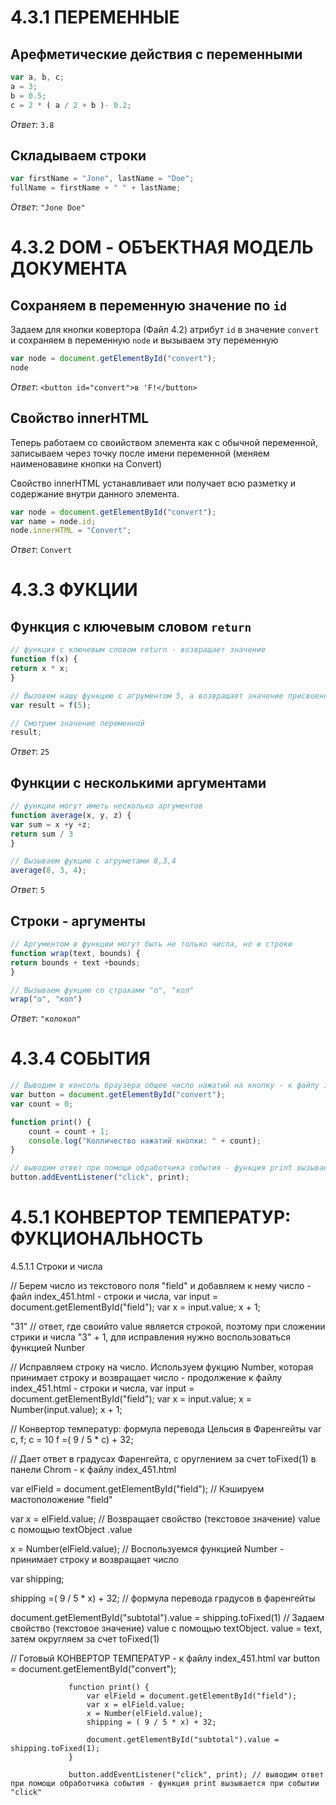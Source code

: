 # 4.3.1 ПЕРЕМЕННЫЕ

## Арефметические действия с переменными

```js
var a, b, c;
a = 3;
b = 0.5;
c = 2 * ( a / 2 + b )- 0.2;
```

*Ответ*: `3.8`


## Складываем строки

```js
var firstName = "Jone", lastName = "Doe";
fullName = firstName + " " + lastName;
```

*Ответ*: `"Jone Doe"`


# 4.3.2 DOM - ОБЪЕКТНАЯ МОДЕЛЬ ДОКУМЕНТА

## Сохраняем в переменную значение по `id`

Задаем для кнопки ковертора (Файл 4.2) атрибут `id` в значение `convert` и сохраняем 
в переменную `node` и вызываем эту переменную

```js
var node = document.getElementById("convert");
node
```

*Ответ*: `<button id="convert">в 'F!</button>`


## Свойство innerHTML

Теперь работаем со своийством элемента как с обычной переменной, записываем 
через точку после имени переменной (меняем наименовавине кнопки на Convert)  

Свойство innerHTML устанавливает или получает всю разметку и содержание 
внутри данного элемента.

```js 
var node = document.getElementById("convert");
var name = node.id;
node.innerHTML = "Convert";
```

*Ответ*: `Convert`


# 4.3.3 ФУКЦИИ

## Функция с ключевым словом `return`

```js
// функция с ключевым словом return - возвращает значение
function f(x) {
return x * x;
}

// Вызовем нашу функцию с агрументом 5, а возвращает значение присвоенное переменной
var result = f(5); 

// Смотрим значение переменной 
result;
```

*Ответ*: `25`


## Функции с несколькими аргументами

```js
// функции могут иметь несколько аргументов
function average(x, y, z) {
var sum = x +y +z;
return sum / 3
}

// Вызываем фукцию с агруметами 8,3,4
average(8, 3, 4);
```

*Ответ*: `5 `


## Строки - аргументы

```js
// Аргументом в функции могут быть не только числа, но и строки
function wrap(text, bounds) {
return bounds + text +bounds;
}

// Вызываем фукцию со страками "о", "кол"
wrap("о", "кол")
```

*Ответ*: `"колокол"`


# 4.3.4 СОБЫТИЯ

```js
// Выводим в консоль браузера общее число нажатий на кнопку - к файлу index_451.html
var button = document.getElementById("convert"); 
var count = 0;

function print() {
    count = count + 1;
    console.log("Колличество нажатий кнопки: " + count);
}

// выводим ответ при помощи обработчика события - функция print вызывается при событии "click"
button.addEventListener("click", print); 
```


# 4.5.1 КОНВЕРТОР ТЕМПЕРАТУР: ФУКЦИОНАЛЬНОСТЬ

4.5.1.1 Строки и числа

// Берем число из текстового поля "field" и добавляем к нему число - файл index_451.html - строки и числа,
var input = document.getElementById("field");
var x = input.value; 
x + 1; 

"31" // ответ, где своийто value является строкой, поэтому при сложении стрики и числа "3" + 1, для исправления нужно воспользоваться функцией Nunber



// Исправляем строку на число. Используем фукцию Number, которая принимает строку и возвращает число - продолжение к файлу index_451.html - строки и числа, 
var input = document.getElementById("field");
var x = input.value;
x = Number(input.value);
x + 1;


// Конвертор температур: формула перевода Цельсия в Фаренгейты 
var c, f;
c = 10
f =( 9 / 5 * c) + 32;



// Дает ответ в градусах Фаренгейта, c оруглением за счет toFixed(1) в панели Chrom - к файлу index_451.html

var elField = document.getElementById("field"); // Кэшируем мастоположение "field"

var x = elField.value; // Возвращает свойство (текстовое значение) value с помощью textObject .value 

x = Number(elField.value);  // Воспользуемся функцией Number - принимает строку и возвращает число

var shipping;

shipping =( 9 / 5 * x) + 32; // формула перевода градусов в фаренгейты

document.getElementById("subtotal").value = shipping.toFixed(1) // Задаем свойство (текстовое значение) value с помощью textObject. value = text, затем округляем за счет toFixed(1)




// Готовый КОНВЕРТОР ТЕМПЕРАТУР - к файлу index_451.html
var button = document.getElementById("convert");
                 
                 function print() {
                     var elField = document.getElementById("field");
                     var x = elField.value;
                     x = Number(elField.value);
                     shipping = ( 9 / 5 * x) + 32;
                     
                     document.getElementById("subtotal").value = shipping.toFixed(1);
                 }
                 
                 button.addEventListener("click", print); // выводим ответ при помощи обработчика события - функция print вызывается при событии "click"
				 
				 










